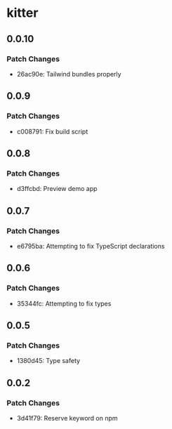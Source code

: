 # kitter

## 0.0.10

### Patch Changes

- 26ac90e: Tailwind bundles properly

## 0.0.9

### Patch Changes

- c008791: Fix build script

## 0.0.8

### Patch Changes

- d3ffcbd: Preview demo app

## 0.0.7

### Patch Changes

- e6795ba: Attempting to fix TypeScript declarations

## 0.0.6

### Patch Changes

- 35344fc: Attempting to fix types

## 0.0.5

### Patch Changes

- 1380d45: Type safety

## 0.0.2

### Patch Changes

- 3d41f79: Reserve keyword on npm
